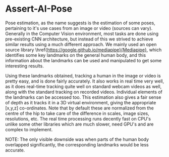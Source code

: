 # Assert-AI-Pose

Pose estimation, as the name suggests is the estimation of some poses, pertaining to it's use cases from an image or video (sources can vary). Generally in the Computer Vision environment, most tasks are done using pre-existing CNN architecture, but instead of this we strived to achieve similar results using a much different approach. We mainly used an open source library \href{https://google.github.io/mediapipe}{Mediapipe}, which identifies some key landmarks on the general human body, and this information about the landmarks can be used and manipulated to get some interesting results.

Using these landmarks obtained, tracking a human in the image or video is pretty easy, and is done fairly accurately. It also works in real time very well, as it does real-time tracking quite well on standard webcam videos as well, along with the standard tracking on recorded videos.
Individual elements of the landmarks can be accessed too. This estimation also gives a fair sense of depth as it tracks it in a 3D virtual environment, giving the appropriate [x,y,z] co-ordinates.
Note that by default these are normalized from the centre of the hip to take care of the difference in scales, image sizes, resolutions, etc. The real time processing runs decently fast on CPU's unlike some other libraries which are much slower, need GPU's and are complex to implement.

NOTE: The only visible downside was when parts of the human body overlapped significantly, the corresponding landmarks would be less accurate.
